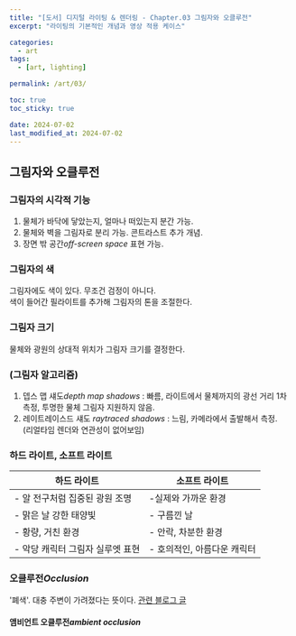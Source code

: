 ```yaml
---
title: "[도서] 디지털 라이팅 & 렌더링 - Chapter.03 그림자와 오클루전"
excerpt: "라이팅의 기본적인 개념과 영상 적용 케이스"

categories:
  - art
tags:
  - [art, lighting]

permalink: /art/03/

toc: true
toc_sticky: true

date: 2024-07-02
last_modified_at: 2024-07-02
---
```

## 그림자와 오클루전
### 그림자의 시각적 기능
1. 물체가 바닥에 닿았는지, 얼마나 떠있는지 분간 가능.
2. 물체와 벽을 그림자로 분리 가능. 콘트라스트 추가 개념.
3. 장면 밖 공간*off-screen space* 표현 가능.


### 그림자의 색
그림자에도 색이 있다. 무조건 검정이 아니다.  
색이 들어간 필라이트를 추가해 그림자의 톤을 조절한다. 


### 그림자 크기
물체와 광원의 상대적 위치가 그림자 크기를 결정한다.


### (그림자 알고리즘)
1. 뎁스 맵 섀도*depth map shadows* : 빠름, 라이트에서 물체까지의 광선 거리 1차 측정, 투명한 물체 그림자 지원하지 않음.
2. 레이트레이스드 섀도 *raytraced shadows* : 느림, 카메라에서 출발해서 측정.  
(리얼타임 렌더와 연관성이 없어보임)


### 하드 라이트, 소프트 라이트
|하드 라이트|소프트 라이트|
|----|---|
|- 알 전구처럼 집중된 광원 조명|-실제와 가까운 환경|
|- 맑은 날 강한 태양빛 |- 구름낀 날|
|- 황량, 거친 환경 |- 안락, 차분한 환경|
|- 악당 캐릭터 그림자 실루엣 표현 |- 호의적인, 아름다운 캐릭터|


### 오클루전*Occlusion*
'폐색'. 대충 주변이 가려졌다는 뜻이다. [관련 블로그 글](https://velog.io/@15ywt/%EA%B7%B8%EB%9E%98%ED%94%BD%EC%8A%A4-AOAmbient-Occlusion)


#### 앰비언트 오클루전*ambient occlusion*

